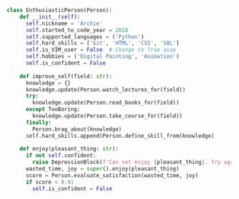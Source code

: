 ```python
class EnthusiasticPerson(Person):
    def __init__(self):
      self.nickname = 'Archie'
      self.started_to_code_year = 2018
      self.supported_languages = ('Python')
      self.hard_skills = ['Git', 'HTML', 'CSS', 'SQL']
      self.is_VIM_user = False  # Change to True asap
      self.hobbies = ('Digital Painting', 'Animation')
      self.is_confident = False
      
    def improve_self(field: str):
      knowledge = {}
      knowledge.update(Person.watch_lectures_for(field))
      try:
        knowledge.update(Person.read_books_for(field))
      except TooBoring:
        knowledge.update(Person.take_course_for(field))
      finally:
        Person.brag_about(knowledge)
      self.hard_skills.append(Person.define_skill_from(knowledge)
    
    def enjoy(pleasant_thing: str):
      if not self.confident:
        raise DepressionBlock(f'Can not enjoy {pleasant_thing}. Try again later.')
      wasted_time, joy = super().enjoy(pleasant_thing)
      score = Person.evaluate_satisfaction(wasted_time, joy)
      if score < 0.9:
        self.is_confident = False
    
```
<!---
Archirk/Archirk is a ✨ special ✨ repository because its `README.md` (this file) appears on your GitHub profile.
You can click the Preview link to take a look at your changes.
--->
